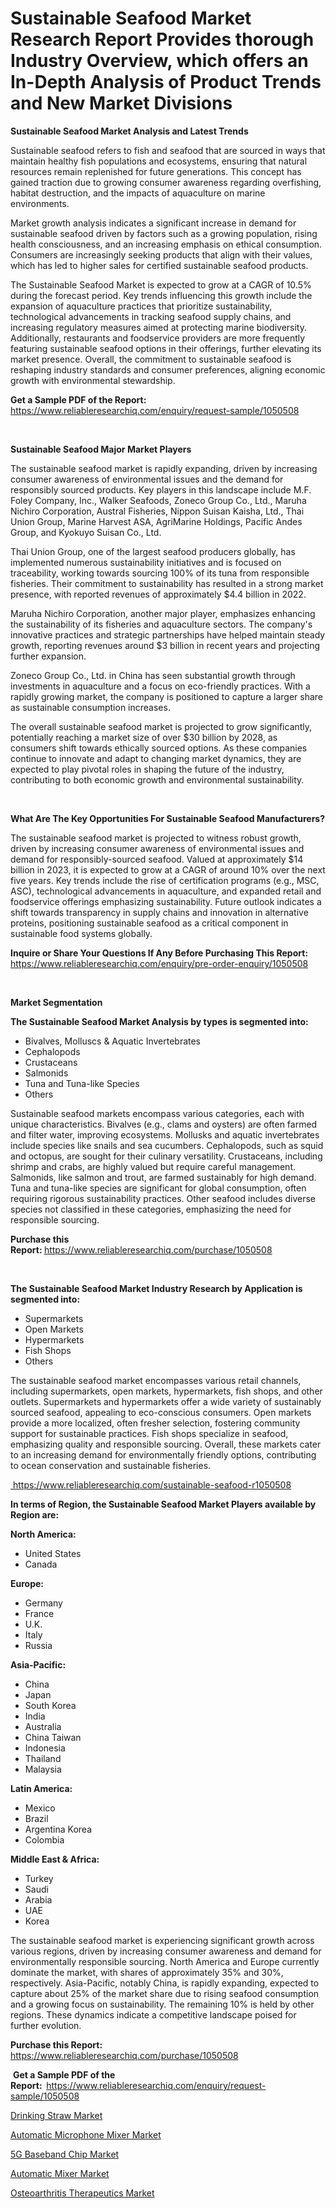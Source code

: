 <p><h1>Sustainable Seafood Market Research Report Provides thorough Industry Overview, which offers an In-Depth Analysis of Product Trends and New Market Divisions</h1></p><p><strong>Sustainable Seafood Market Analysis and Latest Trends</strong></p>
<p><p>Sustainable seafood refers to fish and seafood that are sourced in ways that maintain healthy fish populations and ecosystems, ensuring that natural resources remain replenished for future generations. This concept has gained traction due to growing consumer awareness regarding overfishing, habitat destruction, and the impacts of aquaculture on marine environments.</p><p>Market growth analysis indicates a significant increase in demand for sustainable seafood driven by factors such as a growing population, rising health consciousness, and an increasing emphasis on ethical consumption. Consumers are increasingly seeking products that align with their values, which has led to higher sales for certified sustainable seafood products.</p><p>The Sustainable Seafood Market is expected to grow at a CAGR of 10.5% during the forecast period. Key trends influencing this growth include the expansion of aquaculture practices that prioritize sustainability, technological advancements in tracking seafood supply chains, and increasing regulatory measures aimed at protecting marine biodiversity. Additionally, restaurants and foodservice providers are more frequently featuring sustainable seafood options in their offerings, further elevating its market presence. Overall, the commitment to sustainable seafood is reshaping industry standards and consumer preferences, aligning economic growth with environmental stewardship.</p></p>
<p><strong>Get a Sample PDF of the Report:&nbsp;</strong> <a href="https://www.reliableresearchiq.com/enquiry/request-sample/1050508?utm_campaign=1137&utm_medium=2&utm_source=Github&utm_content=ia&utm_term=14112024&utm_id=sustainable-seafood">https://www.reliableresearchiq.com/enquiry/request-sample/1050508</a></p>
<p>&nbsp;</p>
<p><strong>Sustainable Seafood Major Market Players</strong></p>
<p><p>The sustainable seafood market is rapidly expanding, driven by increasing consumer awareness of environmental issues and the demand for responsibly sourced products. Key players in this landscape include M.F. Foley Company, Inc., Walker Seafoods, Zoneco Group Co., Ltd., Maruha Nichiro Corporation, Austral Fisheries, Nippon Suisan Kaisha, Ltd., Thai Union Group, Marine Harvest ASA, AgriMarine Holdings, Pacific Andes Group, and Kyokuyo Suisan Co., Ltd.</p><p>Thai Union Group, one of the largest seafood producers globally, has implemented numerous sustainability initiatives and is focused on traceability, working towards sourcing 100% of its tuna from responsible fisheries. Their commitment to sustainability has resulted in a strong market presence, with reported revenues of approximately $4.4 billion in 2022. </p><p>Maruha Nichiro Corporation, another major player, emphasizes enhancing the sustainability of its fisheries and aquaculture sectors. The company's innovative practices and strategic partnerships have helped maintain steady growth, reporting revenues around $3 billion in recent years and projecting further expansion.</p><p>Zoneco Group Co., Ltd. in China has seen substantial growth through investments in aquaculture and a focus on eco-friendly practices. With a rapidly growing market, the company is positioned to capture a larger share as sustainable consumption increases. </p><p>The overall sustainable seafood market is projected to grow significantly, potentially reaching a market size of over $30 billion by 2028, as consumers shift towards ethically sourced options. As these companies continue to innovate and adapt to changing market dynamics, they are expected to play pivotal roles in shaping the future of the industry, contributing to both economic growth and environmental sustainability.</p></p>
<p>&nbsp;</p>
<p><strong>What Are The Key Opportunities For Sustainable Seafood Manufacturers?</strong></p>
<p><p>The sustainable seafood market is projected to witness robust growth, driven by increasing consumer awareness of environmental issues and demand for responsibly-sourced seafood. Valued at approximately $14 billion in 2023, it is expected to grow at a CAGR of around 10% over the next five years. Key trends include the rise of certification programs (e.g., MSC, ASC), technological advancements in aquaculture, and expanded retail and foodservice offerings emphasizing sustainability. Future outlook indicates a shift towards transparency in supply chains and innovation in alternative proteins, positioning sustainable seafood as a critical component in sustainable food systems globally.</p></p>
<p><strong>Inquire or Share Your Questions If Any Before Purchasing This Report:</strong> <a href="https://www.reliableresearchiq.com/enquiry/pre-order-enquiry/1050508?utm_campaign=1137&utm_medium=2&utm_source=Github&utm_content=ia&utm_term=14112024&utm_id=sustainable-seafood">https://www.reliableresearchiq.com/enquiry/pre-order-enquiry/1050508</a></p>
<p>&nbsp;</p>
<p><strong>Market Segmentation</strong></p>
<p><strong>The Sustainable Seafood Market Analysis by types is segmented into:</strong></p>
<p><ul><li>Bivalves, Molluscs & Aquatic Invertebrates</li><li>Cephalopods</li><li>Crustaceans</li><li>Salmonids</li><li>Tuna and Tuna-like Species</li><li>Others</li></ul></p>
<p><p>Sustainable seafood markets encompass various categories, each with unique characteristics. Bivalves (e.g., clams and oysters) are often farmed and filter water, improving ecosystems. Mollusks and aquatic invertebrates include species like snails and sea cucumbers. Cephalopods, such as squid and octopus, are sought for their culinary versatility. Crustaceans, including shrimp and crabs, are highly valued but require careful management. Salmonids, like salmon and trout, are farmed sustainably for high demand. Tuna and tuna-like species are significant for global consumption, often requiring rigorous sustainability practices. Other seafood includes diverse species not classified in these categories, emphasizing the need for responsible sourcing.</p></p>
<p><strong>Purchase this Report:&nbsp;</strong><a href="https://www.reliableresearchiq.com/purchase/1050508?utm_campaign=1137&utm_medium=2&utm_source=Github&utm_content=ia&utm_term=14112024&utm_id=sustainable-seafood">https://www.reliableresearchiq.com/purchase/1050508</a></p>
<p>&nbsp;</p>
<p><strong>The Sustainable Seafood Market Industry Research by Application is segmented into:</strong></p>
<p><ul><li>Supermarkets</li><li>Open Markets</li><li>Hypermarkets</li><li>Fish Shops</li><li>Others</li></ul></p>
<p><p>The sustainable seafood market encompasses various retail channels, including supermarkets, open markets, hypermarkets, fish shops, and other outlets. Supermarkets and hypermarkets offer a wide variety of sustainably sourced seafood, appealing to eco-conscious consumers. Open markets provide a more localized, often fresher selection, fostering community support for sustainable practices. Fish shops specialize in seafood, emphasizing quality and responsible sourcing. Overall, these markets cater to an increasing demand for environmentally friendly options, contributing to ocean conservation and sustainable fisheries.</p></p>
<p><a href="https://www.reliableresearchiq.com/sustainable-seafood-r1050508?utm_campaign=1137&utm_medium=2&utm_source=Github&utm_content=ia&utm_term=14112024&utm_id=sustainable-seafood">&nbsp;https://www.reliableresearchiq.com/sustainable-seafood-r1050508</a></p>
<p><strong>In terms of Region, the Sustainable Seafood Market Players available by Region are:</strong></p>
<p>
    <p> <strong> North America: </strong>
        <ul>
            <li>United States</li>
            <li>Canada</li>
        </ul>
        </p> 
    <p> <strong> Europe: </strong>
        <ul>
            <li>Germany</li>
            <li>France</li>
            <li>U.K.</li>
            <li>Italy</li>
            <li>Russia</li>
        </ul>
        </p> 
    <p> <strong> Asia-Pacific: </strong>
        <ul>
            <li>China</li>
            <li>Japan</li>
            <li>South Korea</li>
            <li>India</li>
            <li>Australia</li>
            <li>China Taiwan</li>
            <li>Indonesia</li>
            <li>Thailand</li>
            <li>Malaysia</li>
        </ul>
        </p> 
    <p> <strong> Latin America: </strong>
        <ul>
            <li>Mexico</li>
            <li>Brazil</li>
            <li>Argentina Korea</li>
            <li>Colombia</li>
        </ul>
        </p> 
    <p> <strong> Middle East & Africa: </strong>
        <ul>
            <li>Turkey</li>
            <li>Saudi</li>
            <li>Arabia</li>
            <li>UAE</li>
            <li>Korea</li>
        </ul>
    </p>
    </p>
<p><p>The sustainable seafood market is experiencing significant growth across various regions, driven by increasing consumer awareness and demand for environmentally responsible sourcing. North America and Europe currently dominate the market, with shares of approximately 35% and 30%, respectively. Asia-Pacific, notably China, is rapidly expanding, expected to capture about 25% of the market share due to rising seafood consumption and a growing focus on sustainability. The remaining 10% is held by other regions. These dynamics indicate a competitive landscape poised for further evolution.</p></p>
<p><strong>Purchase this Report: </strong><a href="https://www.reliableresearchiq.com/purchase/1050508?utm_campaign=1137&utm_medium=2&utm_source=Github&utm_content=ia&utm_term=14112024&utm_id=sustainable-seafood">https://www.reliableresearchiq.com/purchase/1050508</a></p>
<p>&nbsp;<strong>Get a Sample PDF of the Report:&nbsp;&nbsp;</strong><a href="https://www.reliableresearchiq.com/enquiry/request-sample/1050508?utm_campaign=1137&utm_medium=2&utm_source=Github&utm_content=ia&utm_term=14112024&utm_id=sustainable-seafood">https://www.reliableresearchiq.com/enquiry/request-sample/1050508</a></p>
<p><strong></strong></p>
<p><p><a href="https://www.linkedin.com/pulse/global-drinking-straw-market-focus-application-end-use-gifac?utm_campaign=1137&utm_medium=2&utm_source=Github&utm_content=ia&utm_term=14112024&utm_id=sustainable-seafood">Drinking Straw Market</a></p><p><a href="https://www.linkedin.com/pulse/global-automatic-microphone-mixer-market-share-growth-jttgc?utm_campaign=1137&utm_medium=2&utm_source=Github&utm_content=ia&utm_term=14112024&utm_id=sustainable-seafood">Automatic Microphone Mixer Market</a></p><p><a href="https://issuu.com/reportprime-2/docs/5g-baseband-chip-market-size-2030.p_e627a9ad1c69b8?utm_campaign=1137&utm_medium=2&utm_source=Github&utm_content=ia&utm_term=14112024&utm_id=sustainable-seafood">5G Baseband Chip Market</a></p><p><a href="https://www.linkedin.com/pulse/automatic-mixer-market-innovations-trends-comprehensive-a3fgc?utm_campaign=1137&utm_medium=2&utm_source=Github&utm_content=ia&utm_term=14112024&utm_id=sustainable-seafood">Automatic Mixer Market</a></p><p><a href="https://issuu.com/reportprime-2/docs/osteoarthritis-therapeutics-market-_1df7a9af5cdbf0?utm_campaign=1137&utm_medium=2&utm_source=Github&utm_content=ia&utm_term=14112024&utm_id=sustainable-seafood">Osteoarthritis Therapeutics Market</a></p></p>